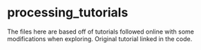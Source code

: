 # processing_tutorials
The files here are based off of tutorials followed online with some modifications when exploring. Original tutorial linked in the code. 
